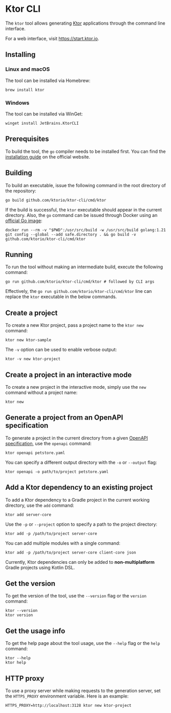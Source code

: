 # Ktor CLI
The `ktor` tool allows generating [Ktor](https://ktor.io/) applications through the command line interface.

For a web interface, visit https://start.ktor.io.

## Installing

### Linux and macOS

The tool can be installed via Homebrew:
```shell
brew install ktor
```

### Windows
The tool can be installed via WinGet:
```shell
winget install JetBrains.KtorCLI
```

## Prerequisites
To build the tool, the `go` compiler needs to be installed first. You can find the [installation guide](https://go.dev/doc/install) on the official website.


## Building
To build an executable, issue the following command in the root directory of the repository:
```shell
go build github.com/ktorio/ktor-cli/cmd/ktor
```

If the build is successful, the `ktor` executable should appear in the current directory.
Also, the `go` command can be issued through Docker using an [official Go image](https://hub.docker.com/_/golang):
```shell
docker run --rm -v "$PWD":/usr/src/build -w /usr/src/build golang:1.21 git config --global --add safe.directory . && go build -v github.com/ktorio/ktor-cli/cmd/ktor
```

## Running
To run the tool without making an intermediate build, execute the following command:
```shell
go run github.com/ktorio/ktor-cli/cmd/ktor # followed by CLI args
```

Effectively, the `go run github.com/ktorio/ktor-cli/cmd/ktor` line can replace the `ktor` executable in the below commands.


## Create a project

To create a new Ktor project, pass a project name to the `ktor new` command:

```
ktor new ktor-sample
```

The `-v` option can be used to enable verbose output:
```shell
ktor -v new ktor-project
```

## Create a project in an interactive mode

To create a new project in the interactive mode, simply use the `new` command without a project name:

```shell
ktor new
```

## Generate a project from an OpenAPI specification

To generate a project in the current directory from a given [OpenAPI specification](https://swagger.io/specification/), use the `openapi` command:
```shell
ktor openapi petstore.yaml
```

You can specify a different output directory with the `-o` or `--output` flag:
```shell
ktor openapi -o path/to/project petstore.yaml
```

## Add a Ktor dependency to an existing project

To add a Ktor dependency to a Gradle project in the current working directory, use the `add` command:
```shell
ktor add server-core
```
Use the `-p` or `--project` option to specify a path to the project directory:
```shell
ktor add -p /path/to/project server-core
```

You can add multiple modules with a single command:
```shell
ktor add -p /path/to/project server-core client-core json
```

Currently, Ktor dependencies can only be added to **non-multiplatform** Gradle projects using Kotlin DSL.

## Get the version

To get the version of the tool, use the `--version` flag or the `version` command:
```shell
ktor --version
ktor version
```

## Get the usage info

To get the help page about the tool usage, use the `--help` flag or the `help` command:
```shell
ktor --help
ktor help
```

## HTTP proxy

To use a proxy server while making requests to the generation server, set the `HTTPS_PROXY` environment variable. Here is an example:
```shell
HTTPS_PROXY=http://localhost:3128 ktor new ktor-project
```